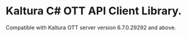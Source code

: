 # Kaltura C# OTT API Client Library.
Compatible with Kaltura OTT server version 6.7.0.29292 and above.
